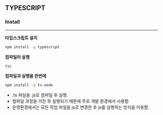 ## TYPESCRIPT

### Install

---

**타입스크립트 설치**

```bash
npm install -g typescript
```

**컴파일러 실행**

```bash
tsc
```

**컴파일과 실행을 한번에**

```bash
npm install -g ts-node
```

- .ts 파일을 .js로 컴파일 후 실행.
- 컴파일 과정을 거친 후 실행되기 때문에 주로 개발 환경에서 사용함.
- 운영환경에서는 모든 작업 파일을 js로 변경한 후 js를 실행하는 방식을 이용함.
